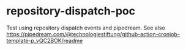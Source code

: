 # repository-dispatch-poc

Test using repository dispatch events and pipedream. See also https://pipedream.com/@technologiestiftung/github-action-cronjob-template-p_vQC2BOK/readme

